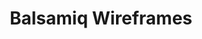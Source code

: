 ---
title: Balsamiq Wireframes
intro: Quickly sketch low-fidelity wireframes.
linkurl: https://balsamiq.com
tags:
- Wireframing
- Information architecture
logo: "balsamiq.jpg"
---